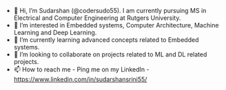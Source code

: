 - 👋 Hi, I’m Sudarshan (@codersudo55). I am currently pursuing MS in Electrical and Computer Engineering at Rutgers University.
- 👀 I’m interested in Embedded systems, Computer Architecture, Machine Learning and Deep Learning.  
- 🌱 I’m currently learning advanced concepts related to Embedded systems.
- 💞️ I’m looking to collaborate on projects related to ML and DL related projects. 
- 📫 How to reach me - Ping me on my LinkedIn - https://www.linkedin.com/in/sudarshansrini55/

<!---
codersudo55/codersudo55 is a ✨ special ✨ repository because its `README.md` (this file) appears on your GitHub profile.
You can click the Preview link to take a look at your changes.
--->
